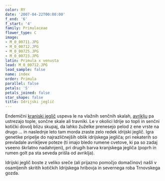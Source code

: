 ```yaml
---
color: RY
date: '2007-04-22T00:00:00'
f_end: '6'
f_start: '4'
family: Primulaceae
flower_type: C
image:
- M_0_00711.JPG
- M_0_00712.JPG
- M_0_00725.JPG
- M_0_00723.JPG
latin: Primula x venusta
lead: M_0_00712.JPG
lead_sample: false
name: index
order: Primula
parallel: false
petals: '5'
petals_joined: false
star_shape: false
title: Idrijski jeglič
---
```

Endemični [kranjski jeglič](../PrimulaCarniolica(KranjskiJeglic)/si_PrimulaCarniolica(KranjskiJeglic).asp) uspeva le na vlažnih senčnih skalah, [avriklju](../PrimulaAuricula(Avrikelj)/si_PrimulaAuricula(Avrikelj).asp) pa ustrezajo tople, sončne skale ali travniki. Le v okolici Idrije so topli in senčni kotički dovolj blizu skupaj, da lahko žuželke prenesejo pelod z ene vrste na drugo \... in naslednje leto tam morda zraste zelo redek idrijski jeglič. Igra genetike pripelje do najrazličnejših oblik idrijskega jegliča; pri nekaterih so prevladale avrikljeve poteze (ti imajo bledo rumene cvetove, ki pa so zadaj vseeno škrlatno nadahnjeni), pri drugih barva kranjskega jegliča (poprh in rumen golt pa sta seveda prišla od avriklja).

Idrijski jeglič boste z veliko sreče (ali prijazno pomočjo domačinov) našli v osamljenih skritih kotičkih Idrijskega hribovja in severnega roba Trnovskega gozda.
